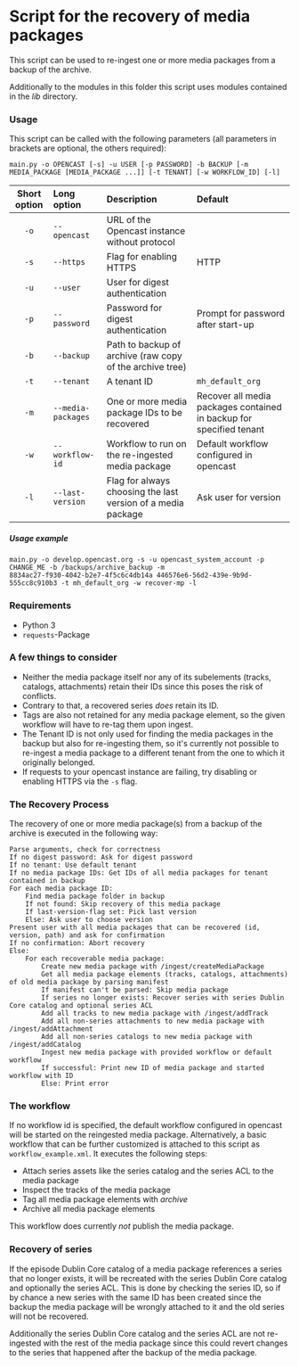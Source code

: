 # Script for the recovery of media packages

This script can be used to re-ingest one or more media packages from a backup of the archive.

Additionally to the modules in this folder this script uses modules contained in the _lib_ directory.

### Usage

This script can be called with the following parameters (all parameters in brackets are optional, the others required):

`main.py -o OPENCAST [-s] -u USER [-p PASSWORD] -b BACKUP [-m MEDIA_PACKAGE [MEDIA_PACKAGE ...]] [-t TENANT]
[-w WORKFLOW_ID] [-l]`

| Short option | Long option       | Description                                                  | Default                                                             |
| :----------: | :---------------- | :----------------------------------------------------------- | :------------------------------------------------------------------ |
| `-o`         | `--opencast`      | URL of the Opencast instance without protocol                |                                                                     |
| `-s`         | `--https`         | Flag for enabling HTTPS                                      | HTTP                                                                |
| `-u`         | `--user`          | User for digest authentication                               |                                                                     |
| `-p`         | `--password`      | Password for digest authentication                           | Prompt for password after start-up                                  |
| `-b`         | `--backup`        | Path to backup of archive (raw copy of the archive tree)     |                                                                     |
| `-t`         | `--tenant`        | A tenant ID                                                  | `mh_default_org`                                                    |
| `-m`         | `--media-packages`| One or more media package IDs to be recovered                | Recover all media packages contained in backup for specified tenant |
| `-w`         | `--workflow-id`   | Workflow to run on the re-ingested media package             | Default workflow configured in opencast                             |
| `-l`         | `--last-version`  | Flag for always choosing the last version of a media package | Ask user for version                                                |

##### Usage example

    main.py -o develop.opencast.org -s -u opencast_system_account -p CHANGE_ME -b /backups/archive_backup -m
    8834ac27-f930-4042-b2e7-4f5c6c4db14a 446576e6-56d2-439e-9b9d-555cc8c910b3 -t mh_default_org -w recover-mp -l

### Requirements

- Python 3
- `requests`-Package

### A few things to consider

- Neither the media package itself nor any of its subelements (tracks, catalogs, attachments) retain their IDs since
this poses the risk of conflicts.
- Contrary to that, a recovered series _does_ retain its ID.
- Tags are also not retained for any media package element, so the given workflow will have to re-tag them upon ingest.
- The Tenant ID is not only used for finding the media packages in the backup but also for re-ingesting them, so it's
currently not possible to re-ingest a media package to a different tenant from the one to which it originally belonged.
- If requests to your opencast instance are failing, try disabling or enabling HTTPS via the `-s` flag.

### The Recovery Process

The recovery of one or more media package(s) from a backup of the archive is executed in the following way:

    Parse arguments, check for correctness
    If no digest password: Ask for digest password
    If no tenant: Use default tenant
    If no media package IDs: Get IDs of all media packages for tenant contained in backup
    For each media package ID:
        Find media package folder in backup
        If not found: Skip recovery of this media package
        If last-version-flag set: Pick last version
        Else: Ask user to choose version
    Present user with all media packages that can be recovered (id, version, path) and ask for confirmation
    If no confirmation: Abort recovery
    Else:
        For each recoverable media package:
            Create new media package with /ingest/createMediaPackage
            Get all media package elements (tracks, catalogs, attachments) of old media package by parsing manifest
            If manifest can't be parsed: Skip media package
            If series no longer exists: Recover series with series Dublin Core catalog and optional series ACL
            Add all tracks to new media package with /ingest/addTrack
            Add all non-series attachments to new media package with /ingest/addAttachment
            Add all non-series catalogs to new media package with /ingest/addCatalog
            Ingest new media package with provided workflow or default workflow
            If successful: Print new ID of media package and started workflow with ID
            Else: Print error

### The workflow
If no workflow id is specified, the default workflow configured in opencast will be started on the reingested
media package. Alternatively, a basic workflow that can be further customized is attached to this script as
`workflow_example.xml`. It executes the following steps:
* Attach series assets like the series catalog and the series ACL to the media package
* Inspect the tracks of the media package
* Tag all media package elements with _archive_
* Archive all media package elements

This workflow does currently _not_ publish the media package.

### Recovery of series
If the episode Dublin Core catalog of a media package references a series that no longer exists, it will be recreated
with the series Dublin Core catalog and optionally the series ACL. This is done by checking the series ID, so if by
chance a new series with the same ID has been created since the backup the media package will be wrongly attached to it
and the old series will not be recovered.

Additionally the series Dublin Core catalog and the series ACL are not re-ingested with the rest of the media package
since this could revert changes to the series that happened after the backup of the media package.